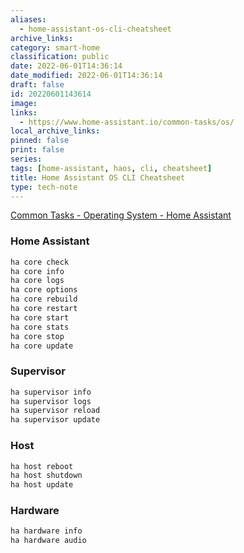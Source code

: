 ```yaml
---
aliases:
  - home-assistant-os-cli-cheatsheet
archive_links: 
category: smart-home
classification: public
date: 2022-06-01T14:36:14
date_modified: 2022-06-01T14:36:14
draft: false
id: 20220601143614
image: 
links:
  - https://www.home-assistant.io/common-tasks/os/
local_archive_links: 
pinned: false
print: false
series: 
tags: [home-assistant, haos, cli, cheatsheet]
title: Home Assistant OS CLI Cheatsheet
type: tech-note
---
```


[Common Tasks - Operating System - Home Assistant](https://www.home-assistant.io/common-tasks/os/)

### Home Assistant

```bash
ha core check
ha core info
ha core logs
ha core options
ha core rebuild
ha core restart
ha core start
ha core stats
ha core stop
ha core update
```

### Supervisor

```bash
ha supervisor info
ha supervisor logs
ha supervisor reload
ha supervisor update
```

### Host

```bash
ha host reboot
ha host shutdown
ha host update
```

### Hardware

```bash
ha hardware info
ha hardware audio
```

